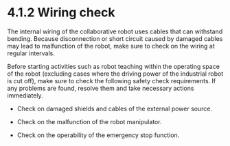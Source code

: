 # 4.1.2 Wiring check

The internal wiring of the collaborative robot uses cables that can withstand bending. Because disconnection or short circuit caused by damaged cables may lead to malfunction of the robot, make sure to check on the wiring at regular intervals.

Before starting activities such as robot teaching within the operating space of the robot (excluding cases where the driving power of the industrial robot is cut off), make sure to check the following safety check requirements. If any problems are found, resolve them and take necessary actions immediately.

*   Check on damaged shields and cables of the external power source.


*   Check on the malfunction of the robot manipulator.


*   Check on the operability of the emergency stop function.

